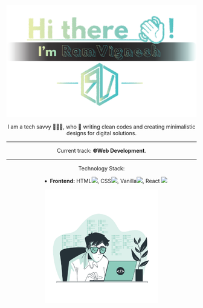 <!--
**ramvignesh-b/ramvignesh-b** is a ✨ _special_ ✨ repository because its `README.md` (this file) appears on your GitHub profile.

Here are some ideas to get you started:

- 🔭 I’m currently working on ...
- 🌱 I’m currently learning ...
- 👯 I’m looking to collaborate on ...
- 🤔 I’m looking for help with ...
- 💬 Ask me about ...
- 📫 How to reach me: ...
- 😄 Pronouns: ...
- ⚡ Fun fact: ...
-->
<p align="center">
  <img src="https://github.com/ramvignesh-b/ramvignesh-b/blob/master/hi.svg"/>
  <p align="center">I am a tech savvy 👨🏾‍💻, who 💖 writing clean codes and creating minimalistic designs for digital solutions.</p>
    <hr>
  <p align="center">Current track: <strong>🌐Web Development</strong>.<p>
    <hr>
  <div align="center">
  Technology Stack:
  <ul align="center" style="list-style-position: inside; list-style-image: url('https://github.com/ramvignesh-b/ramvignesh-b/blob/master/list.gif');">
    <li><strong>Frontend:</strong> HTML<img src="https://image.flaticon.com/icons/svg/1051/1051277.svg" width="12px">, CSS<img src="https://image.flaticon.com/icons/svg/732/732190.svg" width="14px">, Vanilla<img src="https://image.flaticon.com/icons/svg/541/541509.svg" width="15px">, React <img src="https://image.flaticon.com/icons/svg/919/919851.svg" width="16px"></li>
  </ul>
  <img align="center" src="https://github.com/ramvignesh-b/ramvignesh-b/blob/master/code.svg" width="300px"/>
</div>
</p>
